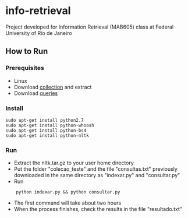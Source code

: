 # info-retrieval
Project developed for Information Retrieval (MAB605) class at Federal University of Rio de Janeiro

## How to Run

### Prerequisites
* Linux 
* Download [collection](http://dcc.ufrj.br/~giseli/2017‐1/ri/trabalho1/colecao_teste.zip) and extract
* Download [queries](http://dcc.ufrj.br/~giseli/2017‐1/ri/trabalho1/consultas.txt)

### Install
```
sudo apt-get install python2.7
sudo apt-get install python-whoosh
sudo apt-get install python-bs4
sudo apt-get install python-nltk
```

### Run
* Extract the nltk.tar.gz to your user home directory
* Put the folder "colecao_teste" and the file "consultas.txt" previously downloaded in the same directory as "indexar.py" and "consultar.py"
* Run
```
    python indexar.py && python consultar.py
```
* The first command will take about two hours
* When the process finishes, check the results in the file "resultado.txt"
